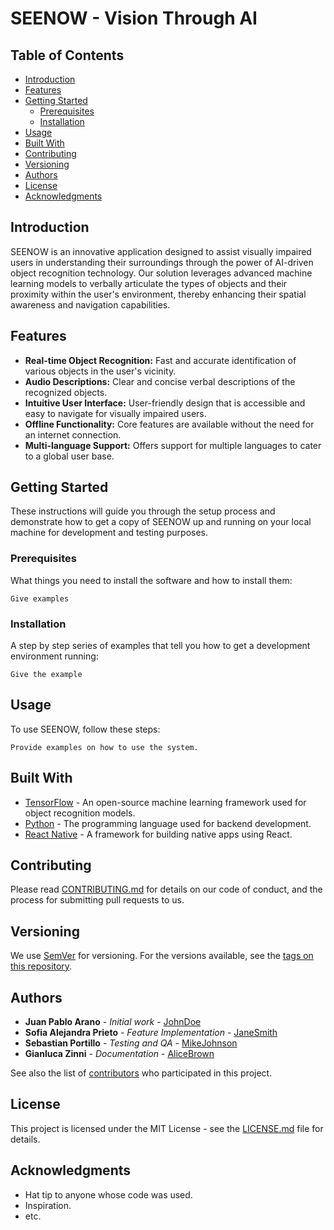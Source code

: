 # SEENOW - Vision Through AI

## Table of Contents
- [Introduction](#introduction)
- [Features](#features)
- [Getting Started](#getting-started)
  - [Prerequisites](#prerequisites)
  - [Installation](#installation)
- [Usage](#usage)
- [Built With](#built-with)
- [Contributing](#contributing)
- [Versioning](#versioning)
- [Authors](#authors)
- [License](#license)
- [Acknowledgments](#acknowledgments)

## Introduction

SEENOW is an innovative application designed to assist visually impaired users in understanding their surroundings through the power of AI-driven object recognition technology. Our solution leverages advanced machine learning models to verbally articulate the types of objects and their proximity within the user's environment, thereby enhancing their spatial awareness and navigation capabilities.

## Features

- **Real-time Object Recognition:** Fast and accurate identification of various objects in the user's vicinity.
- **Audio Descriptions:** Clear and concise verbal descriptions of the recognized objects.
- **Intuitive User Interface:** User-friendly design that is accessible and easy to navigate for visually impaired users.
- **Offline Functionality:** Core features are available without the need for an internet connection.
- **Multi-language Support:** Offers support for multiple languages to cater to a global user base.

## Getting Started

These instructions will guide you through the setup process and demonstrate how to get a copy of SEENOW up and running on your local machine for development and testing purposes.

### Prerequisites

What things you need to install the software and how to install them:

```
Give examples
```

### Installation

A step by step series of examples that tell you how to get a development environment running:

```
Give the example
```

## Usage

To use SEENOW, follow these steps:

```
Provide examples on how to use the system.
```

## Built With

- [TensorFlow](https://www.tensorflow.org/) - An open-source machine learning framework used for object recognition models.
- [Python](https://www.python.org/) - The programming language used for backend development.
- [React Native](https://reactnative.dev/) - A framework for building native apps using React.

## Contributing

Please read [CONTRIBUTING.md](https://github.com/JuanArano17/SEENOW/CONTRIBUTING.md) for details on our code of conduct, and the process for submitting pull requests to us.

## Versioning

We use [SemVer](http://semver.org/) for versioning. For the versions available, see the [tags on this repository](https://github.com/JuanArano17/SEENOW/tags).

## Authors

- **Juan Pablo Arano** - *Initial work* - [JohnDoe](https://github.com/JuanArano17)
- **Sofia Alejandra Prieto** - *Feature Implementation* - [JaneSmith](https://github.com/SofiaPrieto)
- **Sebastian Portillo** - *Testing and QA* - [MikeJohnson](https://github.com/MikeJohnson)
- **Gianluca Zinni** - *Documentation* - [AliceBrown](https://github.com/AliceBrown)

See also the list of [contributors](https://github.com/YourUsername/SEENOW/contributors) who participated in this project.

## License

This project is licensed under the MIT License - see the [LICENSE.md](LICENSE.md) file for details.

## Acknowledgments

- Hat tip to anyone whose code was used.
- Inspiration.
- etc.
